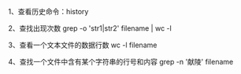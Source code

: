 1、查看历史命令：history

2、查找出现次数
grep -o 'str1\|str2' filename | wc -l

3、查看一个文本文件的数据行数
wc -l filename

4、查找一个文件中含有某个字符串的行号和内容
grep -n '献陵' filename
